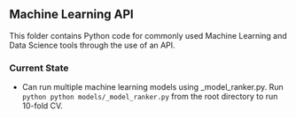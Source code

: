 ## Machine Learning API

This folder contains Python code for commonly used Machine Learning and Data Science tools through the use of an API.

### Current State

- Can run multiple machine learning models using _model_ranker.py. Run ```python python models/_model_ranker.py``` from the root directory to run 10-fold CV.